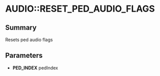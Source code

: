 # AUDIO::RESET_PED_AUDIO_FLAGS

## Summary
Resets ped audio flags

## Parameters
* **PED_INDEX** pedIndex